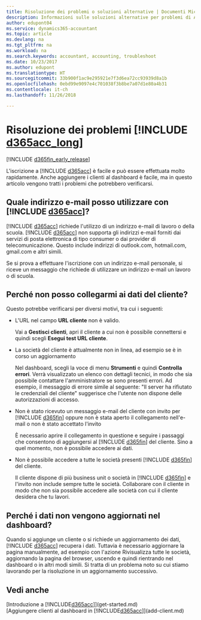 ```yaml
---
title: Risoluzione dei problemi o soluzioni alternative | Documenti Microsoft
description: Informazioni sulle soluzioni alternative per problemi di Accountant Hub per Dynamics 365.
author: edupont04
ms.service: dynamics365-accountant
ms.topic: article
ms.devlang: na
ms.tgt_pltfrm: na
ms.workload: na
ms.search.keywords: accountant, accounting, troubleshoot
ms.date: 10/23/2017
ms.author: edupont
ms.translationtype: HT
ms.sourcegitcommit: 33b900f1ac9e295921e7f3d6ea72cc93939d8a1b
ms.openlocfilehash: 0ebd99e9097e4c701038f3b8be7a07d1e80a4b31
ms.contentlocale: it-ch
ms.lasthandoff: 11/26/2018

---
```

# <a name="troubleshooting-include-d365acclongincludesd365acclongmdmd"></a>Risoluzione dei problemi [!INCLUDE [d365acc_long](includes/d365acc_long_md.md)]
[!INCLUDE [d365fin_early_release](includes/d365fin_early_release.md.md)]

L'iscrizione a [!INCLUDE [d365acc](includes/d365acc_md.md)] è facile e può essere effettuata molto rapidamente. Anche aggiungere i clienti al dashboard è facile, ma in questo articolo vengono tratti i problemi che potrebbero verificarsi.

## <a name="what-email-address-can-i-use-with-include-d365accincludesd365accmdmd"></a>Quale indirizzo e-mail posso utilizzare con [!INCLUDE [d365acc](includes/d365acc_md.md)]?
[!INCLUDE [d365acc](includes/d365acc_md.md)] richiede l'utilizzo di un indirizzo e-mail di lavoro o della scuola. [!INCLUDE [d365acc](includes/d365acc_md.md)] non supporta gli indirizzi e-mail forniti dai servizi di posta elettronica di tipo consumer o dai provider di telecomunicazione. Questo include indirizzi di outlook.com, hotmail.com, gmail.com e altri simili.  

Se si prova a effettuare l'iscrizione con un indirizzo e-mail personale, si riceve un messaggio che richiede di utilizzare un indirizzo e-mail un lavoro o di scuola.  

## <a name="why-cant-i-connect-to-my-clients-data"></a>Perché non posso collegarmi ai dati del cliente?
Questo potrebbe verificarsi per diversi motivi, tra cui i seguenti:

- L'URL nel campo **URL cliente** non è valido.  

  Vai a **Gestisci clienti**, apri il cliente a cui non è possibile connettersi e quindi scegli **Esegui test URL cliente**.  
- La società del cliente è attualmente non in linea, ad esempio se è in corso un aggiornamento

  Nel dashboard, scegli la voce di menu **Strumenti** e quindi **Controlla errori**. Verrà visualizzato un elenco con dettagli tecnici, in modo che sia possibile contattare l'amministratore se sono presenti errori. Ad esempio, il messaggio di errore simile al seguente: "Il server ha rifiutato le credenziali del cliente" suggerisce che l'utente non dispone delle autorizzazioni di accesso.  
- Non è stato ricevuto un messaggio e-mail del cliente con invito per [!INCLUDE [d365fin](includes/d365fin_md.md)] oppure non è stata aperto il collegamento nell'e-mail o non è stato accettato l'invito

  È necessario aprire il collegamento in questione e seguire i passaggi che consentono di aggiungersi al [!INCLUDE [d365fin](includes/d365fin_md.md)] del cliente. Sino a quel momento, non è possibile accedere ai dati.  
- Non è possibile accedere a tutte le società presenti [!INCLUDE [d365fin](includes/d365fin_md.md)] del cliente.

  Il cliente dispone di più business unit o società in [!INCLUDE [d365fin](includes/d365fin_md.md)] e l'invito non include sempre tutte le società. Collaborare con il cliente in modo che non sia possibile accedere alle società con cui il cliente desidera che tu lavori.  

## <a name="why-doesnt-the-data-refresh-in-my-dashboard"></a>Perché i dati non vengono aggiornati nel dashboard?
Quando si aggiunge un cliente o si richiede un aggiornamento dei dati, [!INCLUDE [d365acc](includes/d365acc_md.md)] recupera i dati. Tuttavia è necessario aggiornare la pagina manualmente, ad esempio con l'azione Rivisualizza tutte le società, aggiornando la pagina del browser, uscendo e quindi rientrando nel dashboard o in altri modi simili. Si tratta di un problema noto su cui stiamo lavorando per la risoluzione in un aggiornamento successivo.  

## <a name="see-also"></a>Vedi anche
[Introduzione a [!INCLUDE[d365acc](includes/d365acc_md.md)]](get-started.md)  
[Aggiungere clienti al dashboard in [!INCLUDE[d365acc](includes/d365acc_md.md)]](add-client.md)  

